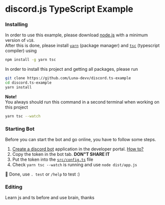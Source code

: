 # discord.js TypeScript Example

### Installing
In order to use this example, please download [node.js](https://nodejs.org) with a minimum version of `v18`. <br>
After this is done, please install [`yarn`](https://yarnpkg.com/) (package manager) and [`tsc`](https://www.typescriptlang.org/docs/handbook/compiler-options.html) (typescript compiler) using
```bash
npm install -g yarn tsc
```

In order to install this project and getting all packages, please run 
```bash
git clone https://github.com/Luna-devv/discord.ts-example
cd discord.ts-example
yarn install
```

**Note!** <br>
You always should run this command in a second terminal when working on this project
```bash
yarn tsc --watch
```

### Starting Bot
Before you can start the bot and go online, you have to follow some steps.

1. [Create a discord bot](https://discord.com/developers/applications) application in the developer portal. [How to?](https://discord.com/developers/docs/getting-started#creating-an-app)
2. Copy the token in the bot tab. **DON"T SHARE IT**
3. Put the token into the [`src/config.ts`](src/config.ts) file
4. Check `yarn tsc --watch` is running and use `node dist/app.js`

🎉 Done, use `. test` or `/help` to test :)

### Editing
Learn js and ts before and use brain, thanks
